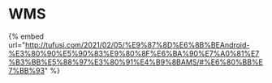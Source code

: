 # WMS

{% embed url="http://tufusi.com/2021/02/05/%E9%87%8D%E6%8B%BEAndroid-%E3%80%90%E5%90%83%E9%80%8F%E6%BA%90%E7%A0%81%E7%B3%BB%E5%88%97%E3%80%91%E4%B9%8BAMS/#%E6%80%BB%E7%BB%93" %}
